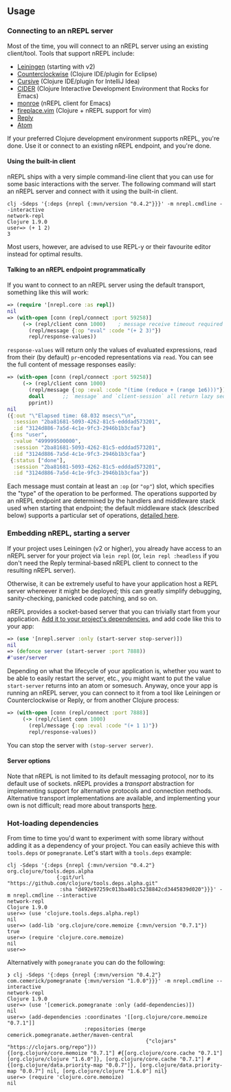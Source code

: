 ## Usage

### Connecting to an nREPL server

Most of the time, you will connect to an nREPL server using an existing
client/tool.  Tools that support nREPL include:

* [Leiningen](https://github.com/technomancy/leiningen) (starting with v2)
* [Counterclockwise](https://github.com/laurentpetit/ccw) (Clojure IDE/plugin
  for Eclipse)
* [Cursive](https://cursiveclojure.com) (Clojure IDE/plugin for IntelliJ Idea)
* [CIDER](https://github.com/clojure-emacs/cider) (Clojure Interactive
  Development Environment that Rocks for Emacs)
* [monroe](https://github.com/sanel/monroe) (nREPL client for Emacs)
* [fireplace.vim](https://github.com/tpope/vim-fireplace) (Clojure + nREPL
  support for vim)
* [Reply](https://github.com/trptcolin/reply/)
* [Atom](https://atom.io/packages/search?q=nrepl)

If your preferred Clojure development environment supports nREPL, you're done.
Use it or connect to an existing nREPL endpoint, and you're done.

#### Using the built-in client

nREPL ships with a very simple command-line client that you can use for some basic
interactions with the server. The following command will start an nREPL server
and connect with it using the built-in client.

```
clj -Sdeps '{:deps {nrepl {:mvn/version "0.4.2"}}}' -m nrepl.cmdline --interactive
network-repl
Clojure 1.9.0
user=> (+ 1 2)
3
```

Most users, however, are advised to use REPL-y or their favourite
editor instead for optimal results.

#### Talking to an nREPL endpoint programmatically

If you want to connect to an nREPL server using the default transport, something
like this will work:

```clojure
=> (require '[nrepl.core :as repl])
nil
=> (with-open [conn (repl/connect :port 59258)]
     (-> (repl/client conn 1000)    ; message receive timeout required
       (repl/message {:op "eval" :code "(+ 2 3)"})
       repl/response-values))
```

`response-values` will return only the values of evaluated expressions, read
from their (by default) `pr`-encoded representations via `read`.  You can see
the full content of message responses easily:

```clojure
=> (with-open [conn (repl/connect :port 59258)]
     (-> (repl/client conn 1000)
       (repl/message {:op :eval :code "(time (reduce + (range 1e6)))"})
       doall      ;; `message` and `client-session` all return lazy seqs
       pprint))
nil
({:out "\"Elapsed time: 68.032 msecs\"\n",
  :session "2ba81681-5093-4262-81c5-edddad573201",
  :id "3124d886-7a5d-4c1e-9fc3-2946b1b3cfaa"}
 {:ns "user",
  :value "499999500000",
  :session "2ba81681-5093-4262-81c5-edddad573201",
  :id "3124d886-7a5d-4c1e-9fc3-2946b1b3cfaa"}
 {:status ["done"],
  :session "2ba81681-5093-4262-81c5-edddad573201",
  :id "3124d886-7a5d-4c1e-9fc3-2946b1b3cfaa"})
```

Each message must contain at least an `:op` (or `"op"`) slot, which specifies
the "type" of the operation to be performed.  The operations supported by an
nREPL endpoint are determined by the handlers and middleware stack used when
starting that endpoint; the default middleware stack (described below) supports
a particular set of operations, [detailed
here](ops.md).

### Embedding nREPL, starting a server

If your project uses Leiningen (v2 or higher), you already have access to an
nREPL server for your project via `lein repl` (or, `lein repl :headless` if you
don't need the Reply terminal-based nREPL client to connect to the resulting
nREPL server).

Otherwise, it can be extremely useful to have your application host a REPL
server whereever it might be deployed; this can greatly simplify debugging,
sanity-checking, panicked code patching, and so on.

nREPL provides a socket-based server that you can trivially start from your
application.  [Add it to your project's dependencies](installation.md), and add code
like this to your app:

```clojure
=> (use '[nrepl.server :only (start-server stop-server)])
nil
=> (defonce server (start-server :port 7888))
#'user/server
```

Depending on what the lifecycle of your application is, whether you want to be
able to easily restart the server, etc., you might want to put the value
`start-server` returns into an atom or somesuch.  Anyway, once your app is
running an nREPL server, you can connect to it from a tool like Leiningen or
Counterclockwise or Reply, or from another Clojure process:

```clojure
=> (with-open [conn (repl/connect :port 7888)]
     (-> (repl/client conn 1000)
       (repl/message {:op :eval :code "(+ 1 1)"})
       repl/response-values))
```

You can stop the server with `(stop-server server)`.

#### Server options

Note that nREPL is not limited to its default messaging protocol, nor to its
default use of sockets.  nREPL provides a _transport_ abstraction for
implementing support for alternative protocols and connection methods.
Alternative transport implementations are available, and implementing your own
is not difficult; read more about transports [here](design.md#transports).

### Hot-loading dependencies

From time to time you'd want to experiment with some library without
adding it as a dependency of your project.  You can easily achieve
this with `tools.deps` or `pomegranate`. Let's start with a `tools.deps` example:

```
clj -Sdeps '{:deps {nrepl {:mvn/version "0.4.2"} org.clojure/tools.deps.alpha
                {:git/url "https://github.com/clojure/tools.deps.alpha.git"
                 :sha "d492e97259c013ba401c5238842cd3445839d020"}}}' -m nrepl.cmdline --interactive
network-repl
Clojure 1.9.0
user=> (use 'clojure.tools.deps.alpha.repl)
nil
user=> (add-lib 'org.clojure/core.memoize {:mvn/version "0.7.1"})
true
user=> (require 'clojure.core.memoize)
nil
user=>

```

Alternatively with `pomegranate` you can do the following:

```
❯ clj -Sdeps '{:deps {nrepl {:mvn/version "0.4.2"} com.cemerick/pomegranate {:mvn/version "1.0.0"}}}' -m nrepl.cmdline --interactive
network-repl
Clojure 1.9.0
user=> (use '[cemerick.pomegranate :only (add-dependencies)])
nil
user=> (add-dependencies :coordinates '[[org.clojure/core.memoize "0.7.1"]]
                         :repositories (merge cemerick.pomegranate.aether/maven-central
                                             {"clojars" "https://clojars.org/repo"}))
{[org.clojure/core.memoize "0.7.1"] #{[org.clojure/core.cache "0.7.1"] [org.clojure/clojure "1.6.0"]}, [org.clojure/core.cache "0.7.1"] #{[org.clojure/data.priority-map "0.0.7"]}, [org.clojure/data.priority-map "0.0.7"] nil, [org.clojure/clojure "1.6.0"] nil}
user=> (require 'clojure.core.memoize)
nil
```
